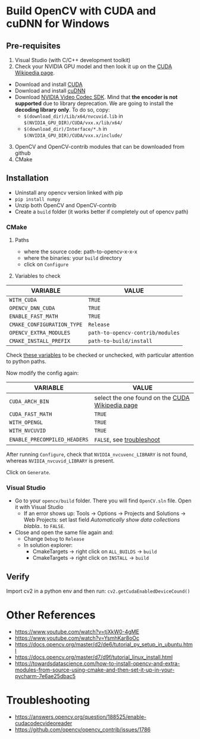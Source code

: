 
# Build OpenCV with CUDA and cuDNN for Windows

## Pre-requisites

1. Visual Studio (with C/C++ development toolkit)
2. Check your NVIDIA GPU model and then look it up on the [CUDA Wikipedia page](https://en.wikipedia.org/wiki/CUDA#GPUs_supported).
  - Download and install [CUDA](https://docs.nvidia.com/cuda/cuda-installation-guide-microsoft-windows/index.html#installing-cuda-development-tools)
  - Download and install [cuDNN](https://docs.nvidia.com/deeplearning/cudnn/install-guide/index.html#install-windows)
  - Download [NVIDIA Video Codec SDK](https://developer.nvidia.com/nvidia-video-codec-sdk). Mind that **the encoder is not supported** due to library deprecation. We are going to install the **decoding library only**. To do so, copy:
      - `$(download_dir)/Lib/x64/nvcuvid.lib` in `$(NVIDIA_GPU_DIR)/CUDA/vxx.x/lib/x64/`
      - `$(download_dir)/Interface/*.h` in `$(NVIDIA_GPU_DIR)/CUDA/vxx.x/include/`
3. OpenCV and OpenCV-contrib modules that can be downloaded from github
4. CMake


## Installation

- Uninstall any opencv version linked with pip
- `pip install numpy`
- Unzip both OpenCV and OpenCV-contrib
- Create a `build` folder (it works better if completely out of opencv path)

### CMake

1. Paths
    - where the source code: path-to-opencv-x-x-x
    - where the binaries: your `build` directory
    - click on `Configure`

2. Variables to check

| VARIABLE                   | VALUE                            |
| -------------------------- | -------------------------------- |
| `WITH_CUDA`                | `TRUE`                           |
| `OPENCV_DNN_CUDA`          | `TRUE`                           |
| `ENABLE_FAST_MATH`         | `TRUE`                           |
| `CMAKE_CONFIGURATION_TYPE` | `Release`                        |
| `OPENCV_EXTRA_MODULES`     | `path-to-opencv-contrib/modules` |
| `CMAKE_INSTALL_PREFIX`     | `path-to-build/install`          |

Check [these variables](https://docs.opencv.org/master/d5/de5/tutorial_py_setup_in_windows.html) to be checked or unchecked, with particular attention to python paths.

Now modify the config again:

| VARIABLE                     | VALUE                                                        |
| ---------------------------- | ------------------------------------------------------------ |
| `CUDA_ARCH_BIN`              | select the one found on the [CUDA Wikipedia page](https://en.wikipedia.org/wiki/CUDA#GPUs_supported) |
| `CUDA_FAST_MATH`             | `TRUE`                                                       |
| `WITH_OPENGL`                | `TRUE`                                                       |
| `WITH_NVCUVID`               | `TRUE`                                                       |
| `ENABLE_PRECOMPILED_HEADERS` | `FALSE`, see [troubleshoot](https://github.com/opencv/opencv_contrib/issues/1786) |

After running `Configure`, check that `NVIDIA_nvcuvenc_LIBRARY` is not found, whereas `NVIDIA_nvcuvid_LIBRARY` is present.

Click on `Generate`.


### Visual Studio

- Go to your `opencv/build` folder. There you will find `OpenCV.sln` file. Open it with Visual Studio
  - If an error shows up: Tools → Options → Projects and Solutions → Web Projects: set last field _Automatically show data collections blabla.._ to `FALSE`.
- Close and open the same file again and:
  - Change `Debug` to `Release`
  - In solution explorer:
    - CmakeTargets → right click on `ALL_BUILDS` → `build`
    - CmakeTargets → right click on `INSTALL` → `build`


## Verify

Import cv2 in a python env and then run: `cv2.getCudaEnabledDeviceCound()`



# Other References

- https://www.youtube.com/watch?v=tjXkW0-4gME
- https://www.youtube.com/watch?v=YsmhKar8oOc
- https://docs.opencv.org/master/d2/de6/tutorial_py_setup_in_ubuntu.html
- https://docs.opencv.org/master/d7/d9f/tutorial_linux_install.html
- https://towardsdatascience.com/how-to-install-opencv-and-extra-modules-from-source-using-cmake-and-then-set-it-up-in-your-pycharm-7e6ae25dbac5



# Troubleshooting
- https://answers.opencv.org/question/188525/enable-cudacodecvideoreader
- https://github.com/opencv/opencv_contrib/issues/1786
